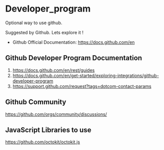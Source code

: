 # Developer_program
Optional way to use github. 

Suggested by Github. Lets explore it ! 

- Github Official Documentation: https://docs.github.com/en
## Github Developer Program Documentation 

1. https://docs.github.com/en/rest/guides
2. https://docs.github.com/en/get-started/exploring-integrations/github-developer-program
3. https://support.github.com/request?tags=dotcom-contact-params

## Github Community

https://github.com/orgs/community/discussions/

## JavaScript Libraries to use

https://github.com/octokit/octokit.js
